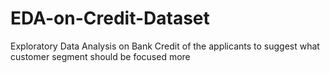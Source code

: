 # EDA-on-Credit-Dataset
Exploratory Data Analysis on Bank Credit of the applicants to suggest what customer segment should be focused more
